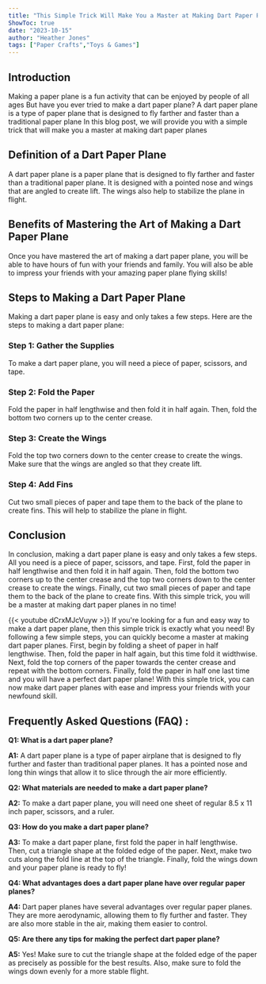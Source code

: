 ```yaml
---
title: "This Simple Trick Will Make You a Master at Making Dart Paper Planes!"
ShowToc: true 
date: "2023-10-15"
author: "Heather Jones" 
tags: ["Paper Crafts","Toys & Games"]
---
```

## Introduction

Making a paper plane is a fun activity that can be enjoyed by people of all ages But have you ever tried to make a dart paper plane? A dart paper plane is a type of paper plane that is designed to fly farther and faster than a traditional paper plane In this blog post, we will provide you with a simple trick that will make you a master at making dart paper planes 

## Definition of a Dart Paper Plane

A dart paper plane is a paper plane that is designed to fly farther and faster than a traditional paper plane. It is designed with a pointed nose and wings that are angled to create lift. The wings also help to stabilize the plane in flight.

## Benefits of Mastering the Art of Making a Dart Paper Plane

Once you have mastered the art of making a dart paper plane, you will be able to have hours of fun with your friends and family. You will also be able to impress your friends with your amazing paper plane flying skills!

## Steps to Making a Dart Paper Plane

Making a dart paper plane is easy and only takes a few steps. Here are the steps to making a dart paper plane:

### Step 1: Gather the Supplies

To make a dart paper plane, you will need a piece of paper, scissors, and tape.

### Step 2: Fold the Paper

Fold the paper in half lengthwise and then fold it in half again. Then, fold the bottom two corners up to the center crease.

### Step 3: Create the Wings

Fold the top two corners down to the center crease to create the wings. Make sure that the wings are angled so that they create lift.

### Step 4: Add Fins

Cut two small pieces of paper and tape them to the back of the plane to create fins. This will help to stabilize the plane in flight.

## Conclusion

In conclusion, making a dart paper plane is easy and only takes a few steps. All you need is a piece of paper, scissors, and tape. First, fold the paper in half lengthwise and then fold it in half again. Then, fold the bottom two corners up to the center crease and the top two corners down to the center crease to create the wings. Finally, cut two small pieces of paper and tape them to the back of the plane to create fins. With this simple trick, you will be a master at making dart paper planes in no time!

{{< youtube dCrxMJcVuyw >}} 
If you're looking for a fun and easy way to make a dart paper plane, then this simple trick is exactly what you need! By following a few simple steps, you can quickly become a master at making dart paper planes. First, begin by folding a sheet of paper in half lengthwise. Then, fold the paper in half again, but this time fold it widthwise. Next, fold the top corners of the paper towards the center crease and repeat with the bottom corners. Finally, fold the paper in half one last time and you will have a perfect dart paper plane! With this simple trick, you can now make dart paper planes with ease and impress your friends with your newfound skill.

## Frequently Asked Questions (FAQ) :
**Q1: What is a dart paper plane?**

**A1:** A dart paper plane is a type of paper airplane that is designed to fly further and faster than traditional paper planes. It has a pointed nose and long thin wings that allow it to slice through the air more efficiently.

**Q2: What materials are needed to make a dart paper plane?**

**A2:** To make a dart paper plane, you will need one sheet of regular 8.5 x 11 inch paper, scissors, and a ruler. 

**Q3: How do you make a dart paper plane?**

**A3:** To make a dart paper plane, first fold the paper in half lengthwise. Then, cut a triangle shape at the folded edge of the paper. Next, make two cuts along the fold line at the top of the triangle. Finally, fold the wings down and your paper plane is ready to fly!

**Q4: What advantages does a dart paper plane have over regular paper planes?**

**A4:** Dart paper planes have several advantages over regular paper planes. They are more aerodynamic, allowing them to fly further and faster. They are also more stable in the air, making them easier to control.

**Q5: Are there any tips for making the perfect dart paper plane?**

**A5:** Yes! Make sure to cut the triangle shape at the folded edge of the paper as precisely as possible for the best results. Also, make sure to fold the wings down evenly for a more stable flight.



